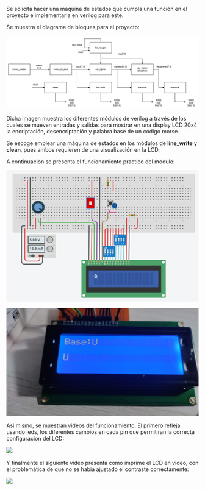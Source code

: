 Se solicita hacer una máquina de estados que cumpla una función en el proyecto e implementarla en verilog para este. 

Se muestra el diagrama de bloques para el proyecto:

![](Imagenes/Imagen_de_WhatsApp.jpg)

Dicha imagen muestra los diferentes módulos de verilog a través de los cuales se mueven entradas y salidas para mostrar en una display LCD 20x4 la encriptación, desencriptación y palabra base de un código morse.

Se escoge emplear una máquina de estados en los módulos de **line_write** y **clean**, pues ambos requieren de una visualización en la LCD.

A continuacion se presenta el funcionamiento practico del modulo:

![](Imagenes/Pasted%20image%2020250306174801.png)

![](../Pasted%20image%2020250306174825.png)

Asi mismo, se muestran videos del funcionamiento. El primero refleja usando leds, los diferentes cambios en cada pin que permitiran la correcta configuracion del LCD:

![](https://youtu.be/bNidXW4C4l0)

Y finalmente el siguiente video presenta como imprime el LCD en video, con el problemática de que no se habia ajustado el contraste correctamente: 

![](https://youtube.com/shorts/Afhk645dET0)

